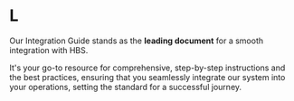 

#  L

Our Integration Guide stands as the **leading document** for a smooth
integration with HBS.

It's your go-to resource for comprehensive, step-by-step instructions and the best
practices, ensuring that you seamlessly integrate our system into your
operations, setting the standard for a successful journey.

